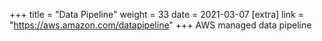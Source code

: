 +++
title = "Data Pipeline"
weight = 33
date = 2021-03-07
[extra]
link = "https://aws.amazon.com/datapipeline"
+++
AWS managed data pipeline

